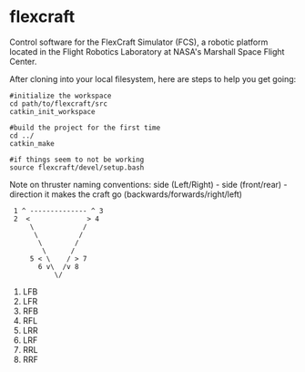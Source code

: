 flexcraft
=========

Control software for the FlexCraft Simulator (FCS), a robotic platform located in the Flight Robotics Laboratory at NASA's Marshall Space Flight Center.

After cloning into your local filesystem, here are steps to help you get going:
```
#initialize the workspace
cd path/to/flexcraft/src
catkin_init_workspace

#build the project for the first time
cd ../
catkin_make

#if things seem to not be working
source flexcraft/devel/setup.bash
```

Note on thruster naming conventions:
side (Left/Right) - side (front/rear) - direction it makes the craft go (backwards/forwards/right/left)
```
 1 ^ -------------- ^ 3
 2  <              > 4
     \            /
      \          /
       \        /
        \      /
     5 < \    / > 7
       6 v\  /v 8
           \/
```
<ol>
<li>LFB</li>
<li>LFR</li>
<li>RFB</li>
<li>RFL</li>
<li>LRR</li>
<li>LRF</li>
<li>RRL</li>
<li>RRF</li>
</ol>
